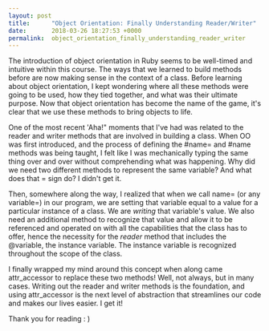 ```yaml
---
layout: post
title:      "Object Orientation: Finally Understanding Reader/Writer"
date:       2018-03-26 18:27:53 +0000
permalink:  object_orientation_finally_understanding_reader_writer
---
```


The introduction of object orientation in Ruby seems to be well-timed and intuitive within this course. The ways that we learned to build methods before are now making sense in the context of a class. Before learning about object orientation, I kept wondering where all these methods were going to be used, how they tied together, and what was their ultimate purpose. Now that object orientation has become the name of the game, it's clear that we use these methods to bring objects to life. 

One of the most recent 'Aha!" moments that I've had was related to the reader and writer methods that are involved in building a class. When OO was first introduced, and the process of defining the #name= and #name methods was being taught, I felt like I was mechanically typing the same thing over and over without comprehending what was happening. Why did we need two different methods to represent the same variable? And what does that = sign do? I didn't get it. 

Then, somewhere along the way, I realized that when we call name= (or any variable=) in our program, we are setting that variable equal to a value for a particular instance of a class. We are *writing* that variable's value. We also need an additional method to recognize that value and allow it to be referenced and operated on with all the capabilities that the class has to offer, hence the necessity for the *reader* method that includes the @variable, the instance variable. The instance variable is recognized throughout the scope of the class.

I finally wrapped my mind around this concept when along came attr_accessor to replace these two methods! Well, not always, but in many cases. Writing out the reader and writer methods is the foundation, and using attr_accessor is the next level of abstraction that streamlines our code and makes our lives easier. I get it!

Thank you for reading : )
